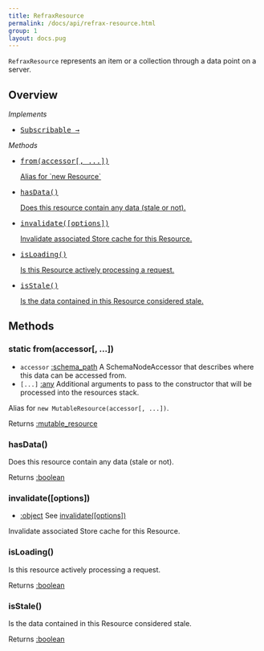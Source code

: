 ```yaml
---
title: RefraxResource
permalink: /docs/api/refrax-resource.html
group: 1
layout: docs.pug
---
```


`RefraxResource` represents an item or a collection through a data point on a server.

## Overview

*Implements*

<ul class="helperIndex">
  <li>
    <a href="/docs/api/mixin-subscribable.html">
      <pre>Subscribable &rarr;</pre>
    </a>
  </li>
</ul>

*Methods*

<ul class="list-methods">
  <li>
    <a href="#static-from">
      <pre>from(accessor[, ...])</pre>
      Alias for `new Resource`
    </a>
  </li>
  <li>
    <a href="#static-from">
      <pre>hasData()</pre>
      Does this resource contain any data (stale or not).
    </a>
  </li>
  <li>
    <a href="#static-from">
      <pre>invalidate([options])</pre>
      Invalidate associated Store cache for this Resource.
    </a>
  </li>
  <li>
    <a href="#static-from">
      <pre>isLoading()</pre>
      Is this Resource actively processing a request.
    </a>
  </li>
  <li>
    <a href="#static-from">
      <pre>isStale()</pre>
      Is the data contained in this Resource considered stale.
    </a>
  </li>
</ul>

## Methods

### static from(accessor[, ...])

- `accessor` [:schema_path]() A SchemaNodeAccessor that describes where this data can be accessed from.
- `[...]` [:any]() Additional arguments to pass to the constructor that will be processed into the resources stack.

Alias for `new MutableResource(accessor[, ...])`.

Returns [:mutable_resource]()

### hasData()

Does this resource contain any data (stale or not).

Returns [:boolean]()

### invalidate([options])

- [:object]() See [invalidate([options])](/docs/api/refrax-store.html#invalidate)

Invalidate associated Store cache for this Resource.

### isLoading()

Is this resource actively processing a request.

Returns [:boolean]()

### isStale()

Is the data contained in this Resource considered stale.

Returns [:boolean]()
